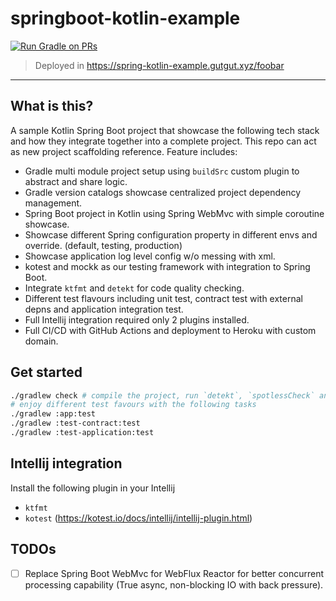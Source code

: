 # springboot-kotlin-example

[![Run Gradle on PRs](https://github.com/mingchuno/springboot-kotlin-example/actions/workflows/ci.yaml/badge.svg)](https://github.com/mingchuno/springboot-kotlin-example/actions/workflows/ci.yaml)

> Deployed in https://spring-kotlin-example.gutgut.xyz/foobar

---

## What is this?

A sample Kotlin Spring Boot project that showcase the following tech stack and how they integrate together into a
complete project. This repo can act as new project scaffolding reference. Feature includes:

- Gradle multi module project setup using `buildSrc` custom plugin to abstract and share logic.
- Gradle version catalogs showcase centralized project dependency management.
- Spring Boot project in Kotlin using Spring WebMvc with simple coroutine showcase.
- Showcase different Spring configuration property in different envs and override. (default, testing, production)
- Showcase application log level config w/o messing with xml.
- kotest and mockk as our testing framework with integration to Spring Boot.
- Integrate `ktfmt` and `detekt` for code quality checking.
- Different test flavours including unit test, contract test with external depns and application integration test.
- Full Intellij integration required only 2 plugins installed.
- Full CI/CD with GitHub Actions and deployment to Heroku with custom domain.

## Get started

```bash
./gradlew check # compile the project, run `detekt`, `spotlessCheck` and `test`
# enjoy different test favours with the following tasks
./gradlew :app:test
./gradlew :test-contract:test
./gradlew :test-application:test
```

## Intellij integration

Install the following plugin in your Intellij

* `ktfmt`
* `kotest` (https://kotest.io/docs/intellij/intellij-plugin.html)

## TODOs

- [ ] Replace Spring Boot WebMvc for WebFlux Reactor for better concurrent processing capability (True async,
  non-blocking IO with back pressure).
